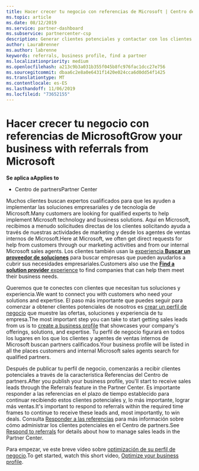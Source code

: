 ```yaml
---
title: Hacer crecer tu negocio con referencias de Microsoft | Centro de partners
ms.topic: article
ms.date: 08/12/2019
ms.service: partner-dashboard
ms.subservice: partnercenter-csp
description: Generar clientes potenciales y contactar con los clientes que necesitan ayuda para la implementación de soluciones y productos de Microsoft.
author: LauraBrenner
ms.author: labrenne
keywords: referrals, business profile, find a partner
ms.localizationpriority: medium
ms.openlocfilehash: a213c9b3a031b355f045b8fc976fac1dcc27e756
ms.sourcegitcommit: dbaa6c2e8a0e6431f1420e024cca6d0dd54f1425
ms.translationtype: MT
ms.contentlocale: es-ES
ms.lasthandoff: 11/06/2019
ms.locfileid: "73652155"
---
```

<!-- FWLink:  https://go.microsoft.com/fwlink/?linkid=849775 (top of page) -->

# <a name="grow-your-business-with-referrals-from-microsoft"></a><span data-ttu-id="82660-104">Hacer crecer tu negocio con referencias de Microsoft</span><span class="sxs-lookup"><span data-stu-id="82660-104">Grow your business with referrals from Microsoft</span></span>

<span data-ttu-id="82660-105">**Se aplica a**</span><span class="sxs-lookup"><span data-stu-id="82660-105">**Applies to**</span></span>

-  <span data-ttu-id="82660-106">Centro de partners</span><span class="sxs-lookup"><span data-stu-id="82660-106">Partner Center</span></span>

<span data-ttu-id="82660-107">Muchos clientes buscan expertos cualificados para que les ayuden a implementar las soluciones empresariales y de tecnología de Microsoft.</span><span class="sxs-lookup"><span data-stu-id="82660-107">Many customers are looking for qualified experts to help implement Microsoft technology and business solutions.</span></span> <span data-ttu-id="82660-108">Aquí en Microsoft, recibimos a menudo solicitudes directas de los clientes solicitando ayuda a través de nuestras actividades de marketing y desde los agentes de ventas internos de Microsoft.</span><span class="sxs-lookup"><span data-stu-id="82660-108">Here at Microsoft, we often get direct requests for help from customers through our marketing activities and from our internal Microsoft sales agents.</span></span> <span data-ttu-id="82660-109">Los clientes también usan la [experiencia **Buscar un proveedor de soluciones**](https://www.microsoft.com/solution-providers/search) para buscar empresas que pueden ayudarlos a cubrir sus necesidades empresariales.</span><span class="sxs-lookup"><span data-stu-id="82660-109">Customers also use the [**Find a solution provider** experience](https://www.microsoft.com/solution-providers/search) to find companies that can help them meet their business needs.</span></span> 

<span data-ttu-id="82660-110">Queremos que te conectes con clientes que necesitan tus soluciones y experiencia.</span><span class="sxs-lookup"><span data-stu-id="82660-110">We want to connect you with customers who need your solutions and expertise.</span></span> <span data-ttu-id="82660-111">El paso más importante que puedes seguir para comenzar a obtener clientes potenciales de nosotros es [crear un perfil de negocio](create-a-marketing-profile.md) que muestre las ofertas, soluciones y experiencia de tu empresa.</span><span class="sxs-lookup"><span data-stu-id="82660-111">The most important step you can take to start getting sales leads from us is to [create a business profile](create-a-marketing-profile.md) that showcases your company's offerings, solutions, and expertise.</span></span> <span data-ttu-id="82660-112">Tu perfil de negocio figurará en todos los lugares en los que los clientes y agentes de ventas internos de Microsoft buscan partners calificados.</span><span class="sxs-lookup"><span data-stu-id="82660-112">Your business profile will be listed in all the places customers and internal Microsoft sales agents search for qualified partners.</span></span> 

 <span data-ttu-id="82660-113">Después de publicar tu perfil de negocio, comenzarás a recibir clientes potenciales a través de la característica Referencias del Centro de partners.</span><span class="sxs-lookup"><span data-stu-id="82660-113">After you publish your business profile, you'll start to receive sales leads through the Referrals feature in the Partner Center.</span></span> <span data-ttu-id="82660-114">Es importante responder a las referencias en el plazo de tiempo establecido para continuar recibiendo estos clientes potenciales y, lo más importante, lograr más ventas.</span><span class="sxs-lookup"><span data-stu-id="82660-114">It's important to respond to referrals within the required time frames to continue to receive these leads and, most importantly, to win deals.</span></span> <span data-ttu-id="82660-115">Consulta [Responder a las referencias](responding-to-referrals.md) para más información sobre cómo administrar los clientes potenciales en el Centro de partners.</span><span class="sxs-lookup"><span data-stu-id="82660-115">See [Respond to referrals](responding-to-referrals.md) for details about how to manage sales leads in the Partner Center.</span></span>  

<span data-ttu-id="82660-116">Para empezar, ve este breve vídeo sobre [optimización de su perfil de negocio](https://player.vimeo.com/video/252788046).</span><span class="sxs-lookup"><span data-stu-id="82660-116">To get started, watch this short video, [Optimize your business profile](https://player.vimeo.com/video/252788046).</span></span>  

<!-- 
*  [Analyze your business profile](analyze-your-marketing-profile.md) Regularly review and optimize your business profile to make sure you're getting in front of your target customers.
-->
